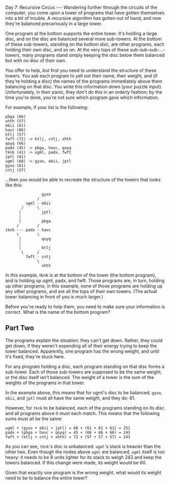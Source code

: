 Day 7: Recursive Circus ---
Wandering further through the circuits of the computer, you come upon a tower
of programs that have gotten themselves into a bit of trouble. A recursive
algorithm has gotten out of hand, and now they're balanced precariously in a large tower.

One program at the bottom supports the entire tower. It's holding a large disc,
and on the disc are balanced several more sub-towers. At the bottom of these
sub-towers, standing on the bottom disc, are other programs, each holding their
own disc, and so on. At the very tops of these sub-sub-sub-...-towers, many
programs stand simply keeping the disc below them balanced but with no disc of their own.

You offer to help, but first you need to understand the structure of these towers.
You ask each program to yell out their name, their weight, and (if they're holding
a disc) the names of the programs immediately above them balancing on that disc.
You write this information down (your puzzle input). Unfortunately, in their panic,
they don't do this in an orderly fashion; by the time you're done, you're not
sure which program gave which information.

For example, if your list is the following:
```
pbga (66)
xhth (57)
ebii (61)
havc (66)
ktlj (57)
fwft (72) -> ktlj, cntj, xhth
qoyq (66)
padx (45) -> pbga, havc, qoyq
tknk (41) -> ugml, padx, fwft
jptl (61)
ugml (68) -> gyxo, ebii, jptl
gyxo (61)
cntj (57)
```

...then you would be able to recreate the structure of the towers that looks like this:

```
                gyxo
              /     
         ugml - ebii
       /      \     
      |         jptl
      |        
      |         pbga
     /        /
tknk --- padx - havc
     \        \
      |         qoyq
      |             
      |         ktlj
       \      /     
         fwft - cntj
              \     
                xhth
```

In this example, tknk is at the bottom of the tower (the bottom program),
and is holding up ugml, padx, and fwft. Those programs are, in turn,
holding up other programs; in this example, none of those programs are
holding up any other programs, and are all the tops of their own towers.
(The actual tower balancing in front of you is much larger.)

Before you're ready to help them, you need to make sure your
information is correct. 
What is the name of the bottom program?

## Part Two
The programs explain the situation: they can't get down. Rather, they could
get down, if they weren't expending all of their energy trying to keep the
tower balanced. Apparently, one program has the wrong weight, and until it's
fixed, they're stuck here.

For any program holding a disc, each program standing on that disc forms a
sub-tower. Each of those sub-towers are supposed to be the same weight, or
the disc itself isn't balanced. The weight of a tower is the sum of the
weights of the programs in that tower.

In the example above, this means that for ugml's disc to be balanced, `gyxo`,
`ebii`, and `jptl` must all have the same weight, and they do: 61.

However, for `tknk` to be balanced, each of the programs standing on its
disc and all programs above it must each match. This means that the
following sums must all be the same:

```
ugml + (gyxo + ebii + jptl) = 68 + (61 + 61 + 61) = 251
padx + (pbga + havc + qoyq) = 45 + (66 + 66 + 66) = 243
fwft + (ktlj + cntj + xhth) = 72 + (57 + 57 + 57) = 243
```
As you can see, `tknk`'s disc is unbalanced: `ugml`'s stack is heavier than
the other two. Even though the nodes above `ugml` are balanced, `ugml` itself
is too heavy: it needs to be 8 units lighter for its stack to weigh 243 and
keep the towers balanced. If this change were made, its weight would be 60.

Given that exactly one program is the wrong weight, what would its weight
need to be to balance the entire tower?